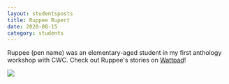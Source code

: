```yaml
---
layout: studentsposts
title: Ruppee Rupert
date: 2020-08-15
category: students
---
```


Ruppee (pen name) was an elementary-aged student in my first anthology workshop with CWC. Check out Ruppee's stories on [Wattpad](https://www.wattpad.com/user/GibberishDude)!

<img src="https://img.wattpad.com/cover/236036424-512-k798892.jpg" max-width=80%>
